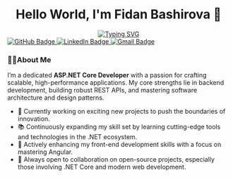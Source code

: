 <h1 align="center">
  Hello World, I'm Fidan Bashirova 👋
</h1>


<div align="center">

  <a href="https://git.io/typing-svg">
    <img src="https://readme-typing-svg.demolab.com?font=Times+New+Roman&weight=700&color=FF2C2C&size=30&duration=2000&pause=1000&center=true&vCenter=true&width=500&height=40&lines=.Net+Developer" alt="Typing SVG" />
  </a>

</div>

<div >
  <a href="https://github.com/fidanbb">
    <img src="https://img.shields.io/badge/GitHub-100000?style=for-the-badge&logo=github&logoColor=white" alt="GitHub Badge" />
  </a> 
  <a href="https://www.linkedin.com/in/fidan-bashirova">
    <img src="https://img.shields.io/badge/LinkedIn-0077B5?style=for-the-badge&logo=linkedin&logoColor=white" alt="LinkedIn Badge" />
  </a>
    <a href="mailto:bashirova.fidangs@gmail.com">
    <img src="https://img.shields.io/badge/Gmail-D14836?style=for-the-badge&logo=gmail&logoColor=white" alt="Gmail Badge" />
  </a>
</div>

<h3>
  🧑‍💻About Me
</h3>

<div>
  <p> 
    I’m a dedicated <strong>ASP.NET Core Developer</strong> with a passion for crafting scalable, high-performance applications. My core strengths lie in backend development, building robust REST APIs, and mastering software architecture and design patterns. 
  </p>

  <ul>
    <li>🚀 Currently working on exciting new projects to push the boundaries of innovation.</li>
    <li>📚 Continuously expanding my skill set by learning cutting-edge tools and technologies in the .NET ecosystem.</li>
    <li>🎨 Actively enhancing my front-end development skills with a focus on mastering Angular.</li>
    <li>🤝 Always open to collaboration on open-source projects, especially those involving .NET Core and modern web development.</li>
  </ul>
</div>
















<!--
**fidanbb/fidanbb** is a ✨ _special_ ✨ repository because its `README.md` (this file) appears on your GitHub profile.

Here are some ideas to get you started:

- 🔭 I’m currently working on ...
- 🌱 I’m currently learning ...
- 👯 I’m looking to collaborate on ...
- 🤔 I’m looking for help with ...
- 💬 Ask me about ...
- 📫 How to reach me: ...
- 😄 Pronouns: ...
- ⚡ Fun fact: ...
-->
